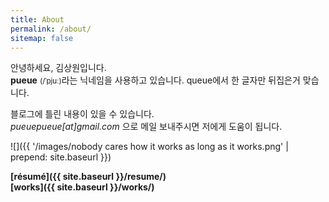 ```yaml
---
title: About
permalink: /about/
sitemap: false
---
```

안녕하세요, 김상원입니다.  
**pueue** <small>(/ˈpjuː)</small>라는 닉네임을 사용하고 있습니다. queue에서 한 글자만 뒤집은거 맞습니다.

블로그에 틀린 내용이 있을 수 있습니다.  
_pueuepueue[at]gmail.com_ 으로 메일 보내주시면 저에게 도움이 됩니다.

![]({{ '/images/nobody cares how it works as long as it works.png' | prepend: site.baseurl }})

**[résumé]({{ site.baseurl }}/resume/)**  
**[works]({{ site.baseurl }}/works/)**
